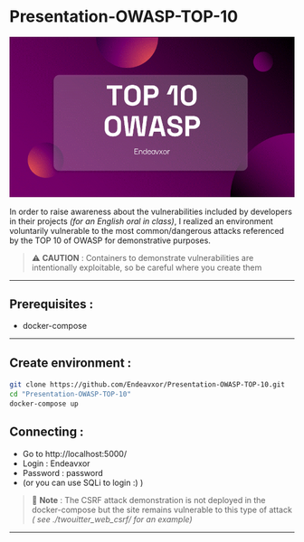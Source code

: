 # Presentation-OWASP-TOP-10
![Gif of the powerpoint](owaspPresentationCover.gif)


In order to raise awareness about the vulnerabilities included by developers in their projects *(for an English oral in class)*, I realized an environment voluntarily vulnerable to the most common/dangerous attacks referenced by the TOP 10 of OWASP for demonstrative purposes.

> ⚠️ **CAUTION** : Containers to demonstrate vulnerabilities are intentionally exploitable, so be careful where you create them



---


## Prerequisites :

- docker-compose

---
## Create environment : 

```bash
git clone https://github.com/Endeavxor/Presentation-OWASP-TOP-10.git
cd "Presentation-OWASP-TOP-10"
docker-compose up
```

## Connecting :

- Go to http://localhost:5000/
- Login : Endeavxor
- Password : password 
- (or you can use SQLi to login :) )

> 📌 **Note** : The CSRF attack demonstration is not deployed in the docker-compose but the site remains vulnerable to this type of attack *( see ./twouitter_web_csrf/ for an example)*

---
